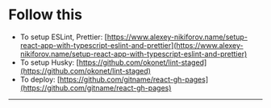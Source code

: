 # Follow this
- To setup ESLint, Prettier: [https://www.alexey-nikiforov.name/setup-react-app-with-typescript-eslint-and-prettier](https://www.alexey-nikiforov.name/setup-react-app-with-typescript-eslint-and-prettier)
- To setup Husky: [https://github.com/okonet/lint-staged](https://github.com/okonet/lint-staged)
- To deploy: [https://github.com/gitname/react-gh-pages](https://github.com/gitname/react-gh-pages)

---